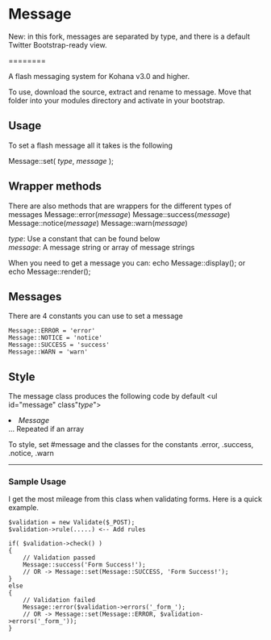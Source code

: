 # Message

New: in this fork, messages are separated by type, and there is a default Twitter Bootstrap-ready view.


========

A flash messaging system for Kohana v3.0 and higher.

To use, download the source, extract and rename to message. Move that folder into your modules directory and activate in your bootstrap.

## Usage
To set a flash message all it takes is the following

Message::set( _type_, _message_ );

## Wrapper methods
There are also methods that are wrappers for the different types of messages
	Message::error(_message_)
	Message::success(_message_)
	Message::notice(_message_)
	Message::warn(_message_)

_type_: Use a constant that can be found below   
_message_:  A message string or array of message strings

When you need to get a message you can:
	echo Message::display(); or
	echo Message::render();

## Messages

There are 4 constants you can use to set a message

	Message::ERROR = 'error'
	Message::NOTICE = 'notice'
	Message::SUCCESS = 'success'
	Message::WARN = 'warn'

## Style
The message class produces the following code by default
	<ul id="message" class"_type_">
		<li>_Message_</li>
		... Repeated if an array
	</ul>

To style, set #message and the classes for the constants
.error, .success, .notice, .warn

-----

### Sample Usage

I get the most mileage from this class when validating forms. Here is a quick example.

	$validation = new Validate($_POST);
	$validation->rule(.....) <-- Add rules

	if( $validation->check() )
	{
		// Validation passed
		Message::success('Form Success!');
		// OR -> Message::set(Message::SUCCESS, 'Form Success!');
	}
	else
	{
		// Validation failed
		Message::error($validation->errors('_form_');
		// OR -> Message::set(Message::ERROR, $validation->errors('_form_'));
	}
